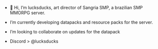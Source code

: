 - 👋 Hi, I’m lucksducks, art director of Sangria SMP, a brazilian SMP MMORPG server.
- I’m currently developing datapacks and resource packs for the server.

- I’m looking to collaborate on updates for the datapack

- Discord > @lucksducks
<!---
lucksducks/lucksducks is a ✨ special ✨ repository because its `README.md` (this file) appears on your GitHub profile.
You can click the Preview link to take a look at your changes.
--->
